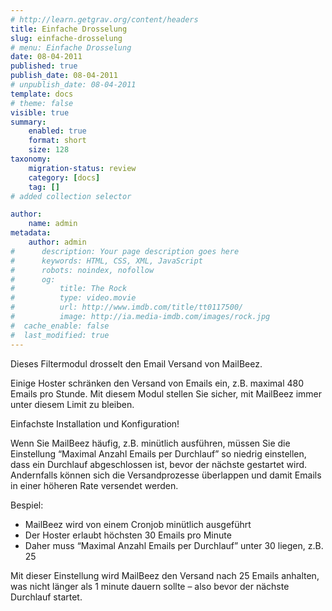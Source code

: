 ```yaml
---
# http://learn.getgrav.org/content/headers
title: Einfache Drosselung
slug: einfache-drosselung
# menu: Einfache Drosselung
date: 08-04-2011
published: true
publish_date: 08-04-2011
# unpublish_date: 08-04-2011
template: docs
# theme: false
visible: true
summary:
    enabled: true
    format: short
    size: 128
taxonomy:
    migration-status: review
    category: [docs]
    tag: []
# added collection selector

author:
    name: admin
metadata:
    author: admin
#      description: Your page description goes here
#      keywords: HTML, CSS, XML, JavaScript
#      robots: noindex, nofollow
#      og:
#          title: The Rock
#          type: video.movie
#          url: http://www.imdb.com/title/tt0117500/
#          image: http://ia.media-imdb.com/images/rock.jpg
#  cache_enable: false
#  last_modified: true
---
```


Dieses Filtermodul drosselt den Email Versand von MailBeez.

Einige Hoster schränken den Versand von Emails ein, z.B. maximal 480 Emails pro Stunde. Mit diesem Modul stellen Sie sicher, mit MailBeez immer unter diesem Limit zu bleiben.

Einfachste Installation und Konfiguration!

Wenn Sie MailBeez häufig, z.B. minütlich ausführen, müssen Sie die Einstellung “Maximal Anzahl Emails per Durchlauf” so niedrig einstellen, dass ein Durchlauf abgeschlossen ist, bevor der nächste gestartet wird. Andernfalls können sich die Versandprozesse überlappen und damit Emails in einer höheren Rate versendet werden.

Bespiel:

- MailBeez wird von einem Cronjob minütlich ausgeführt
- Der Hoster erlaubt höchsten 30 Emails pro Minute
- Daher muss “Maximal Anzahl Emails per Durchlauf” unter 30 liegen, z.B. 25

Mit dieser Einstellung wird MailBeez den Versand nach 25 Emails anhalten, was nicht länger als 1 minute dauern sollte – also bevor der nächste Durchlauf startet.

 
